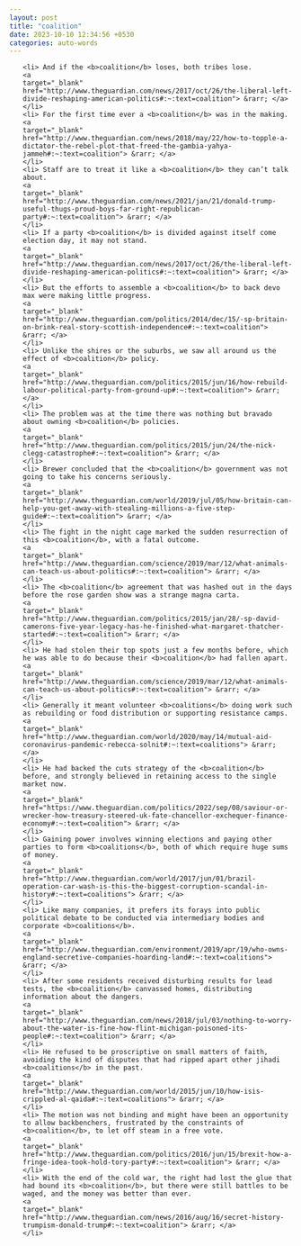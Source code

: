 ```yaml
---
layout: post
title: "coalition"
date: 2023-10-10 12:34:56 +0530
categories: auto-words
---
```

<ol>

    <li> And if the <b>coalition</b> loses, both tribes lose.
    <a 
    target="_blank" 
    href="http://www.theguardian.com/news/2017/oct/26/the-liberal-left-divide-reshaping-american-politics#:~:text=coalition"> &rarr; </a>
    </li>
    <li> For the first time ever a <b>coalition</b> was in the making.
    <a 
    target="_blank" 
    href="http://www.theguardian.com/news/2018/may/22/how-to-topple-a-dictator-the-rebel-plot-that-freed-the-gambia-yahya-jammeh#:~:text=coalition"> &rarr; </a>
    </li>
    <li> Staff are to treat it like a <b>coalition</b> they can’t talk about.
    <a 
    target="_blank" 
    href="http://www.theguardian.com/news/2021/jan/21/donald-trump-useful-thugs-proud-boys-far-right-republican-party#:~:text=coalition"> &rarr; </a>
    </li>
    <li> If a party <b>coalition</b> is divided against itself come election day, it may not stand.
    <a 
    target="_blank" 
    href="http://www.theguardian.com/news/2017/oct/26/the-liberal-left-divide-reshaping-american-politics#:~:text=coalition"> &rarr; </a>
    </li>
    <li> But the efforts to assemble a <b>coalition</b> to back devo max were making little progress.
    <a 
    target="_blank" 
    href="http://www.theguardian.com/politics/2014/dec/15/-sp-britain-on-brink-real-story-scottish-independence#:~:text=coalition"> &rarr; </a>
    </li>
    <li> Unlike the shires or the suburbs, we saw all around us the effect of <b>coalition</b> policy.
    <a 
    target="_blank" 
    href="http://www.theguardian.com/politics/2015/jun/16/how-rebuild-labour-political-party-from-ground-up#:~:text=coalition"> &rarr; </a>
    </li>
    <li> The problem was at the time there was nothing but bravado about owning <b>coalition</b> policies.
    <a 
    target="_blank" 
    href="http://www.theguardian.com/politics/2015/jun/24/the-nick-clegg-catastrophe#:~:text=coalition"> &rarr; </a>
    </li>
    <li> Brewer concluded that the <b>coalition</b> government was not going to take his concerns seriously.
    <a 
    target="_blank" 
    href="http://www.theguardian.com/world/2019/jul/05/how-britain-can-help-you-get-away-with-stealing-millions-a-five-step-guide#:~:text=coalition"> &rarr; </a>
    </li>
    <li> The fight in the night cage marked the sudden resurrection of this <b>coalition</b>, with a fatal outcome.
    <a 
    target="_blank" 
    href="http://www.theguardian.com/science/2019/mar/12/what-animals-can-teach-us-about-politics#:~:text=coalition"> &rarr; </a>
    </li>
    <li> The <b>coalition</b> agreement that was hashed out in the days before the rose garden show was a strange magna carta.
    <a 
    target="_blank" 
    href="http://www.theguardian.com/politics/2015/jan/28/-sp-david-camerons-five-year-legacy-has-he-finished-what-margaret-thatcher-started#:~:text=coalition"> &rarr; </a>
    </li>
    <li> He had stolen their top spots just a few months before, which he was able to do because their <b>coalition</b> had fallen apart.
    <a 
    target="_blank" 
    href="http://www.theguardian.com/science/2019/mar/12/what-animals-can-teach-us-about-politics#:~:text=coalition"> &rarr; </a>
    </li>
    <li> Generally it meant volunteer <b>coalitions</b> doing work such as rebuilding or food distribution or supporting resistance camps.
    <a 
    target="_blank" 
    href="http://www.theguardian.com/world/2020/may/14/mutual-aid-coronavirus-pandemic-rebecca-solnit#:~:text=coalitions"> &rarr; </a>
    </li>
    <li> He had backed the cuts strategy of the <b>coalition</b> before, and strongly believed in retaining access to the single market now.
    <a 
    target="_blank" 
    href="https://www.theguardian.com/politics/2022/sep/08/saviour-or-wrecker-how-treasury-steered-uk-fate-chancellor-exchequer-finance-economy#:~:text=coalition"> &rarr; </a>
    </li>
    <li> Gaining power involves winning elections and paying other parties to form <b>coalitions</b>, both of which require huge sums of money.
    <a 
    target="_blank" 
    href="http://www.theguardian.com/world/2017/jun/01/brazil-operation-car-wash-is-this-the-biggest-corruption-scandal-in-history#:~:text=coalitions"> &rarr; </a>
    </li>
    <li> Like many companies, it prefers its forays into public political debate to be conducted via intermediary bodies and corporate <b>coalitions</b>.
    <a 
    target="_blank" 
    href="http://www.theguardian.com/environment/2019/apr/19/who-owns-england-secretive-companies-hoarding-land#:~:text=coalitions"> &rarr; </a>
    </li>
    <li> After some residents received disturbing results for lead tests, the <b>coalition</b> canvassed homes, distributing information about the dangers.
    <a 
    target="_blank" 
    href="http://www.theguardian.com/news/2018/jul/03/nothing-to-worry-about-the-water-is-fine-how-flint-michigan-poisoned-its-people#:~:text=coalition"> &rarr; </a>
    </li>
    <li> He refused to be proscriptive on small matters of faith, avoiding the kind of disputes that had ripped apart other jihadi <b>coalitions</b> in the past.
    <a 
    target="_blank" 
    href="http://www.theguardian.com/world/2015/jun/10/how-isis-crippled-al-qaida#:~:text=coalitions"> &rarr; </a>
    </li>
    <li> The motion was not binding and might have been an opportunity to allow backbenchers, frustrated by the constraints of <b>coalition</b>, to let off steam in a free vote.
    <a 
    target="_blank" 
    href="http://www.theguardian.com/politics/2016/jun/15/brexit-how-a-fringe-idea-took-hold-tory-party#:~:text=coalition"> &rarr; </a>
    </li>
    <li> With the end of the cold war, the right had lost the glue that had bound its <b>coalition</b>, but there were still battles to be waged, and the money was better than ever.
    <a 
    target="_blank" 
    href="http://www.theguardian.com/news/2016/aug/16/secret-history-trumpism-donald-trump#:~:text=coalition"> &rarr; </a>
    </li>